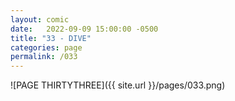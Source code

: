 ```yaml
---
layout: comic
date:   2022-09-09 15:00:00 -0500
title: "33 - DIVE"
categories: page
permalink: /033
---
```

![PAGE THIRTYTHREE]({{ site.url }}/pages/033.png)

